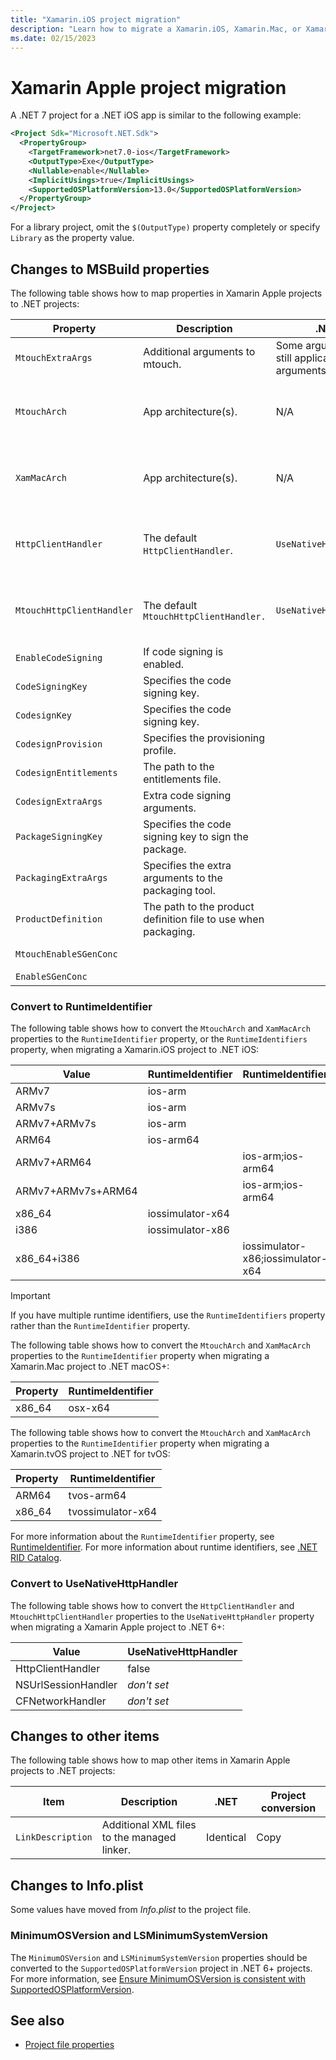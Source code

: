 ```yaml
---
title: "Xamarin.iOS project migration"
description: "Learn how to migrate a Xamarin.iOS, Xamarin.Mac, or Xamarin.tvOS project to a .NET project."
ms.date: 02/15/2023
---
```


# Xamarin Apple project migration

A .NET 7 project for a .NET iOS app is similar to the following example:

```xml
<Project Sdk="Microsoft.NET.Sdk">
  <PropertyGroup>
    <TargetFramework>net7.0-ios</TargetFramework>
    <OutputType>Exe</OutputType>
    <Nullable>enable</Nullable>
    <ImplicitUsings>true</ImplicitUsings>
    <SupportedOSPlatformVersion>13.0</SupportedOSPlatformVersion>
  </PropertyGroup>
</Project>  
```

For a library project, omit the `$(OutputType)` property completely or specify `Library` as the property value.

## Changes to MSBuild properties

The following table shows how to map properties in Xamarin Apple projects to .NET projects:

| Property | Description | .NET | Project conversion |
| -------- | ----------- | ---- | ------------------ |
| `MtouchExtraArgs` | Additional arguments to mtouch. | Some arguments are still applicable, some arguments aren't. | Copy |
| `MtouchArch` | App architecture(s). | N/A | Convert to `RuntimeIdentifier`. For more information, see [Convert to RuntimeIdentifier](#convert-to-runtimeidentifier). |
| `XamMacArch` | App architecture(s). | N/A | Convert to `RuntimeIdentifier`. For more information, see [Convert to RuntimeIdentifier](#convert-to-runtimeidentifier). |
| `HttpClientHandler` | The default `HttpClientHandler`. | `UseNativeHttpHandler` | Convert to `UseNativeHttpHandler`. For more information, see [Convert to UseNativeHttpHandler](#convert-to-usenativehttphandler). |
| `MtouchHttpClientHandler` | The default `MtouchHttpClientHandler.` | `UseNativeHttpHandler` | Convert to `UseNativeHttpHandler`. For more information, see [Convert to UseNativeHttpHandler](#convert-to-usenativehttphandler). |
| `EnableCodeSigning` | If code signing is enabled. | | Copy |
| `CodeSigningKey` | Specifies the code signing key. | | Rename to CodesignKey |
| `CodesignKey` | Specifies the code signing key. | | Copy |
| `CodesignProvision` | Specifies the provisioning profile. | | Copy |
| `CodesignEntitlements` | The path to the entitlements file. | | Copy |
| `CodesignExtraArgs` | Extra code signing arguments. | | Copy |
| `PackageSigningKey` | Specifies the code signing key to sign the package. | | Copy |
| `PackagingExtraArgs` | Specifies the extra arguments to the packaging tool. | | Copy |
| `ProductDefinition` | The path to the product definition file to use when packaging. | | Copy |
| `MtouchEnableSGenConc` | | | Rename to `EnableSGenConc`. |
| `EnableSGenConc` | | | Copy |

### Convert to RuntimeIdentifier

The following table shows how to convert the `MtouchArch` and `XamMacArch` properties to the `RuntimeIdentifier` property, or the `RuntimeIdentifiers` property, when migrating a Xamarin.iOS project to .NET iOS:

| Value              | RuntimeIdentifier  | RuntimeIdentifiers                |
| ------------------ | ------------------ | --------------------------------- |
| ARMv7              | ios-arm            |                                   |
| ARMv7s             | ios-arm            |                                   |
| ARMv7+ARMv7s       | ios-arm            |                                   |
| ARM64              | ios-arm64          |                                   |
| ARMv7+ARM64        |                    | ios-arm;ios-arm64                 |
| ARMv7+ARMv7s+ARM64 |                    | ios-arm;ios-arm64                 |
| x86_64             | iossimulator-x64   |                                   |
| i386               | iossimulator-x86   |                                   |
| x86_64+i386        |                    | iossimulator-x86;iossimulator-x64 |

> [!IMPORTANT]
> If you have multiple runtime identifiers, use the `RuntimeIdentifiers` property rather than the `RuntimeIdentifier` property.

The following table shows how to convert the `MtouchArch` and `XamMacArch` properties to the `RuntimeIdentifier` property when migrating a Xamarin.Mac project to .NET macOS+:

| Property | RuntimeIdentifier |
| -------- | ----------------- |
| x86_64   | osx-x64           |

The following table shows how to convert the `MtouchArch` and `XamMacArch` properties to the `RuntimeIdentifier` property when migrating a Xamarin.tvOS project to .NET for tvOS:

| Property | RuntimeIdentifier |
| -------- | ----------------- |
| ARM64    | tvos-arm64        |
| x86_64   | tvossimulator-x64 |

For more information about the `RuntimeIdentifier` property, see [RuntimeIdentifier](/dotnet/core/project-sdk/msbuild-props#runtimeidentifier). For more information about runtime identifiers, see [.NET RID Catalog](/dotnet/core/rid-catalog).

### Convert to UseNativeHttpHandler

The following table shows how to convert the `HttpClientHandler` and `MtouchHttpClientHandler` properties to the `UseNativeHttpHandler` property when migrating a Xamarin Apple project to .NET 6+:

| Value              | UseNativeHttpHandler  |
| ------------------ | ------------------ |
| HttpClientHandler | false |
| NSUrlSessionHandler | *don't set* |
| CFNetworkHandler | *don't set* |

## Changes to other items

The following table shows how to map other items in Xamarin Apple projects to .NET projects:

| Item | Description | .NET | Project conversion |
| -----| ----------- | ---- | ------------------ |
| `LinkDescription` | Additional XML files to the managed linker. | Identical | Copy |

## Changes to Info.plist

Some values have moved from *Info.plist* to the project file.

### MinimumOSVersion and LSMinimumSystemVersion

The `MinimumOSVersion` and `LSMinimumSystemVersion` properties should be converted to the `SupportedOSPlatformVersion` project in .NET 6+ projects. For more information, see [Ensure MinimumOSVersion is consistent with SupportedOSPlatformVersion](https://github.com/xamarin/xamarin-macios/issues/12336).

## See also

- [Project file properties](https://github.com/xamarin/xamarin-macios/wiki/Project-file-properties)
